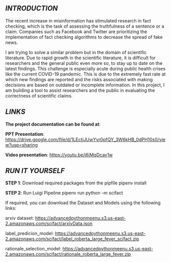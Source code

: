 
## ***INTRODUCTION***

The recent increase in misinformation has stimulated research in fact checking, which is the task of assessing the truthfulness of a sentence or a claim.
Companies such as Facebook and Twitter are prioritizing the implementation of fact checking algorithms to decrease the spread of fake news.

I am trying to solve a similar problem but in the domain of scientific literature. 
Due to rapid growth in the scientific literature, it is difficult for researchers and the general public even more so, to stay up to date on the latest findings. This challenge is especially acute during public health crises like the current COVID-19 pandemic. This is due to the extremely fast rate at which new findings are reported and the risks associated with making decisions are based on outdated or incomplete information. In this project, I am building a tool to assist researchers and the public in evaluating the correctness of scientific claims.

## ***LINKS***

**The project documentation can be found at**:

**PPT Presentation**: https://drive.google.com/file/d/1LEctjJUwYvr0pfQY_3W6kHB_0dPH10s0/view?usp=sharing

**Video presentation**: https://youtu.be/j6jMqDcav1w

## ***RUN IT YOURSELF***

**STEP 1**: Download required packages from the pipfile
pipenv install

**STEP 2**: Run Luigi Pipeline
pipenv run python -m scifact

If required, you can download the Dataset and Models using the following links:

arxiv dataset: https://advancedpythonmeenu.s3.us-east-2.amazonaws.com/scifact/arxivData.json

label_predicion_model: https://advancedpythonmeenu.s3.us-east-2.amazonaws.com/scifact/label_roberta_large_fever_scifact.zip

rationale_selection_model: https://advancedpythonmeenu.s3.us-east-2.amazonaws.com/scifact/rationale_roberta_large_fever.zip

